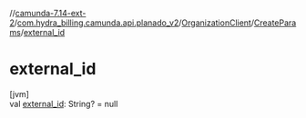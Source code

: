 //[camunda-7.14-ext-2](../../../../index.md)/[com.hydra_billing.camunda.api.planado_v2](../../index.md)/[OrganizationClient](../index.md)/[CreateParams](index.md)/[external_id](external_id.md)

# external_id

[jvm]\
val [external_id](external_id.md): String? = null
